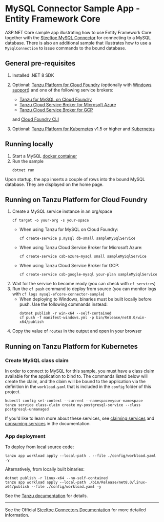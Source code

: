 # MySQL Connector Sample App - Entity Framework Core

ASP.NET Core sample app illustrating how to use Entity Framework Core together with the [Steeltoe MySQL Connector](https://docs.steeltoe.io/api/v4/connectors/mysql.html#entity-framework-core)
for connecting to a MySQL database.
There is also an additional sample that illustrates how to use a `MySqlConnection` to issue commands to the bound database.

## General pre-requisites

1. Installed .NET 8 SDK
1. Optional: [Tanzu Platform for Cloud Foundry](https://techdocs.broadcom.com/us/en/vmware-tanzu/platform/tanzu-platform-for-cloud-foundry/10-0/tpcf/concepts-overview.html)
   (optionally with [Windows support](https://techdocs.broadcom.com/us/en/vmware-tanzu/platform/tanzu-platform-for-cloud-foundry/10-0/tpcf/toc-tasw-install-index.html))
   and one of the following service brokers:

   - [Tanzu for MySQL on Cloud Foundry](https://techdocs.broadcom.com/us/en/vmware-tanzu/data-solutions/tanzu-for-mysql-on-cloud-foundry/3-3/mysql-for-tpcf/about_mysql_vms.html)
   - [Tanzu Cloud Service Broker for Microsoft Azure](https://techdocs.broadcom.com/us/en/vmware-tanzu/platform-services/tanzu-cloud-service-broker-for-microsoft-azure/1-9/csb-azure/reference-azure-mysql.html)
   - [Tanzu Cloud Service Broker for GCP](https://techdocs.broadcom.com/us/en/vmware-tanzu/platform-services/tanzu-cloud-service-broker-for-gcp/1-8/csb-gcp/reference-gcp-mysql.html)

   and [Cloud Foundry CLI](https://techdocs.broadcom.com/us/en/vmware-tanzu/platform/tanzu-platform-for-cloud-foundry/6-0/tpcf/cf-cli-index.html)
1. Optional: [Tanzu Platform for Kubernetes](https://techdocs.broadcom.com/us/en/vmware-tanzu/standalone-components/tanzu-application-platform/1-12/tap/overview.html) v1.5 or higher
   and [Kubernetes](https://kubernetes.io/docs/tasks/tools/)

## Running locally

1. Start a MySQL [docker container](https://github.com/SteeltoeOSS/Samples/blob/main/CommonTasks.md)
1. Run the sample
   ```
   dotnet run
   ```

Upon startup, the app inserts a couple of rows into the bound MySQL database. They are displayed on the home page.

## Running on Tanzu Platform for Cloud Foundry

1. Create a MySQL service instance in an org/space
   ```
   cf target -o your-org -s your-space
   ```
   - When using Tanzu for MySQL on Cloud Foundry:
     ```
     cf create-service p.mysql db-small sampleMySqlService
     ```
   - When using Tanzu Cloud Service Broker for Microsoft Azure:
     ```
     cf create-service csb-azure-mysql small sampleMySqlService
     ```
   - When using Tanzu Cloud Service Broker for GCP:
     ```
     cf create-service csb-google-mysql your-plan sampleMySqlService
     ```
1. Wait for the service to become ready (you can check with `cf services`)
1. Run the `cf push` command to deploy from source (you can monitor logs with `cf logs mysql-efcore-connector-sample`)
   - When deploying to Windows, binaries must be built locally before push. Use the following commands instead:
     ```
     dotnet publish -r win-x64 --self-contained
     cf push -f manifest-windows.yml -p bin/Release/net8.0/win-x64/publish
     ```
1. Copy the value of `routes` in the output and open in your browser

## Running on Tanzu Platform for Kubernetes

### Create MySQL class claim

In order to connect to MySQL for this sample, you must have a class claim available for the application to bind to.
The commands listed below will create the claim, and the claim will be bound to the application via the definition
in the `workload.yaml` that is included in the `config` folder of this project.

```
kubectl config set-context --current --namespace=your-namespace
tanzu service class-claim create my-postgresql-service --class postgresql-unmanaged
```

If you'd like to learn more about these services, see [claiming services](https://docs.vmware.com/en/VMware-Tanzu-Application-Platform/1.5/tap/getting-started-claim-services.html)
and [consuming services](https://docs.vmware.com/en/VMware-Tanzu-Application-Platform/1.5/tap/getting-started-consume-services.html) in the documentation.

### App deployment

To deploy from local source code:
```
tanzu app workload apply --local-path . --file ./config/workload.yaml -y
```

Alternatively, from locally built binaries:
```
dotnet publish -r linux-x64 --no-self-contained
tanzu app workload apply --local-path ./bin/Release/net8.0/linux-x64/publish --file ./config/workload.yaml -y
```

See the [Tanzu documentation](https://techdocs.broadcom.com/us/en/vmware-tanzu/standalone-components/application-configuration-service-for-tanzu/2-4/app-config-service/gettingstarted-index.html) for details.

---

See the Official [Steeltoe Connectors Documentation](https://docs.steeltoe.io/api/v4/connectors/) for more detailed information.
